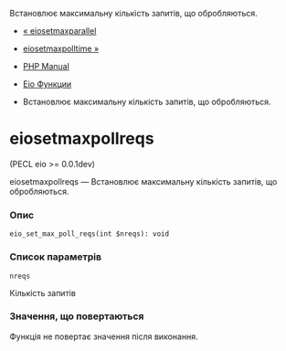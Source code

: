 Встановлює максимальну кількість запитів, що обробляються.

-   [« eiosetmaxparallel](function.eio-set-max-parallel.html)
    
-   [eiosetmaxpolltime »](function.eio-set-max-poll-time.html)
    
-   [PHP Manual](index.html)
    
-   [Eio Функции](ref.eio.html)
    
-   Встановлює максимальну кількість запитів, що обробляються.
    

# eiosetmaxpollreqs

(PECL eio >= 0.0.1dev)

eiosetmaxpollreqs — Встановлює максимальну кількість запитів, що обробляються.

### Опис

```methodsynopsis
eio_set_max_poll_reqs(int $nreqs): void
```

### Список параметрів

`nreqs`

Кількість запитів

### Значення, що повертаються

Функція не повертає значення після виконання.